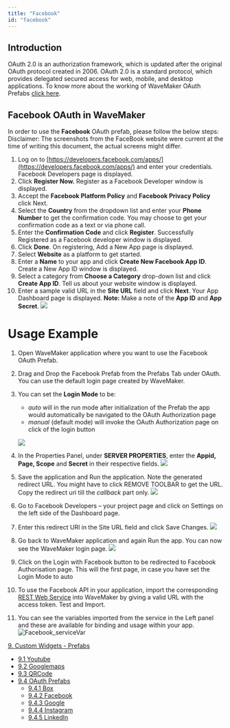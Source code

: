 ```yaml
---
title: "Facebook"
id: "facebook"
---
```


## Introduction

OAuth 2.0 is an authorization framework, which is updated after the original OAuth protocol created in 2006. OAuth 2.0 is a standard protocol, which provides delegated secured access for web, mobile, and desktop applications. To know more about the working of WaveMaker OAuth Prefabs [click here](/learn/app-development/widgets/prefab/oauth-prefabs/).

## Facebook OAuth in WaveMaker

In order to use the **Facebook** OAuth prefab, please follow the below steps: Disclaimer: The screenshots from the FaceBook website were current at the time of writing this document, the actual screens might differ.

1. Log on to [https://developers.facebook.com/apps/](https://developers.facebook.com/apps/) and enter your credentials. Facebook Developers page is displayed.
2. Click **Register Now.** Register as a Facebook Developer window is displayed.
3. Accept the **Facebook Platform Policy** and **Facebook Privacy Policy** click Next.
4. Select the **Country** from the dropdown list and enter your **Phone Number** to get the confirmation code. You may choose to get your confirmation code as a text or via phone call.
5. Enter the **Confirmation Code** and click **Register**. Successfully Registered as a Facebook developer window is displayed.
6. Click **Done**. On registering, Add a New App page is displayed.
7. Select **Website** as a platform to get started.
8. Enter a **Name** to your app and click **Create New Facebook App ID**. Create a New App ID window is displayed.
9. Select a category from **Choose a Category** drop-down list and click **Create App ID**. Tell us about your website window is displayed.
10. Enter a sample valid URL in the **Site URL** field and click **Next**. Your App Dashboard page is displayed. **Note:** Make a note of the **App ID** and **App Secret**. [![](/learn/assets/Facebook_reg9.png)](/learn/assets/Facebook_reg9.png)

# Usage Example

1. Open WaveMaker application where you want to use the Facebook OAuth Prefab.
2. Drag and Drop the Facebook Prefab from the Prefabs Tab under OAuth. You can use the default login page created by WaveMaker.
3. You can set the **Login Mode** to be:
    
    - _auto_ will in the run mode after initialization of the Prefab the app would automatically be navigated to the OAuth Authorization page
    - _manual_ (default mode) will invoke the OAuth Authorization page on click of the login button
    
    [![](/learn/assets/Facebook_app1.png)](/learn/assets/Facebook_app1.png)
4. In the Properties Panel, under **SERVER PROPERTIES**, enter the **Appid, Page, Scope** and **Secret** in their respective fields. [![](/learn/assets/Facebook_app2.png)](/learn/assets/Facebook_app2.png)
5. Save the application and Run the application. Note the generated redirect URL. You might have to click REMOVE TOOLBAR to get the URL. Copy the redirect uri till the _callback_ part only. [![](/learn/assets/Facebook_app_run1.png)](/learn/assets/Facebook_app_run1.png)
6. Go to Facebook Developers – your project page and click on Settings on the left side of the Dashboard page.
7. Enter this redirect URl in the Site URL field and click Save Changes. [![](/learn/assets/Facebook_reg10.png)](/learn/assets/Facebook_reg10.png)
8. Go back to WaveMaker application and again Run the app. You can now see the WaveMaker login page. [![](/learn/assets/Facebook_app_run2.png)](/learn/assets/Facebook_app_run2.png)
9. Click on the Login with Facebook button to be redirected to Facebook Authorisation page. This will the first page, in case you have set the Login Mode to auto
10. To use the Facebook API in your application, import the corresponding [REST Web Service](/learn/services/web-services/web-services/#rest) into WaveMaker by giving a valid URL with the access token. Test and Import.
11. You can see the variables imported from the service in the Left panel and these are available for binding and usage within your app. ![Facebook_serviceVar](/learn/assets/Facebook_serviceVar.png)

[9. Custom Widgets - Prefabs](/learn/app-development/widgets/widget-library/#prefabs)

- [9.1 Youtube](/learn/app-development/widgets/prefab/youtube/)
- [9.2 Googlemaps](/learn/app-development/widgets/prefab/googlemaps/)
- [9.3 QRCode](/learn/app-development/widgets/prefab/qrcode/)
- [9.4 OAuth Prefabs](/learn/app-development/widgets/prefab/oauth-prefabs/)
    - [9.4.1 Box](/learn/app-development/widgets/prefab/oauth-prefabs/box/)
    - [9.4.2 Facebook](#)
    - [9.4.3 Google](/learn/app-development/widgets/prefab/oauth-prefabs/google/)
    - [9.4.4 Instagram](/learn/app-development/widgets/prefab/oauth-prefabs/instagram/)
    - [9.4.5 LinkedIn](/learn/app-development/widgets/prefab/oauth-prefabs/linkedin/)

